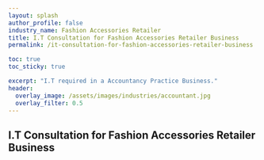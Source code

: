 ```yaml
---
layout: splash 
author_profile: false 
industry_name: Fashion Accessories Retailer
title: I.T Consultation for Fashion Accessories Retailer Business
permalink: /it-consultation-for-fashion-accessories-retailer-business

toc: true
toc_sticky: true

excerpt: "I.T required in a Accountancy Practice Business."
header:
  overlay_image: /assets/images/industries/accountant.jpg
  overlay_filter: 0.5 
---
```


## I.T Consultation for Fashion Accessories Retailer Business